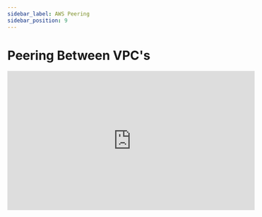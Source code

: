 ```yaml
---
sidebar_label: AWS Peering
sidebar_position: 9
---
```



# Peering Between VPC's

<iframe width="560" height="315" src="https://www.youtube.com/embed/8obH3sHcysQ?si=3zX2ISkfaZFh9RYr" title="YouTube video player" frameborder="0" allow="accelerometer; autoplay; clipboard-write; encrypted-media; gyroscope; picture-in-picture; web-share" allowfullscreen></iframe>